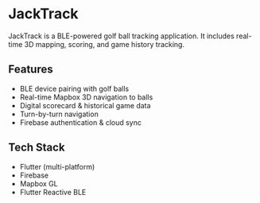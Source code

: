 # JackTrack

JackTrack is a BLE-powered golf ball tracking application. It includes real-time 3D mapping, scoring, and game history tracking.

## Features

- BLE device pairing with golf balls
- Real-time Mapbox 3D navigation to balls
- Digital scorecard & historical game data
- Turn-by-turn navigation
- Firebase authentication & cloud sync

## Tech Stack

- Flutter (multi-platform)
- Firebase
- Mapbox GL
- Flutter Reactive BLE